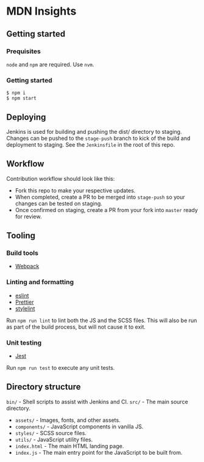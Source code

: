 # MDN Insights

## Getting started

### Prequisites

`node` and `npm` are required. Use `nvm`.

### Getting started

    $ npm i
    $ npm start

## Deploying

Jenkins is used for building and pushing the dist/ directory to staging. Changes can be pushed to the `stage-push` branch to kick of the build and deployment to staging. See the `Jenkinsfile` in the root of this repo.

## Workflow

Contribution workflow should look like this:

- Fork this repo to make your respective updates.
- When completed, create a PR to be merged into `stage-push` so your changes can be tested on staging.
- Once confirmed on staging, create a PR from your fork into `master` ready for review.

## Tooling

### Build tools

- [Webpack](http://browserify.org/)

### Linting and formatting

- [eslint](https://eslint.org/)
- [Prettier](https://prettier.io/)
- [stylelint](https://github.com/stylelint/stylelint)

Run `npm run lint` to lint both the JS and the SCSS files. This will also be run as part of the build process, but will not cause it to exit.

### Unit testing

- [Jest](https://jestjs.io/)

Run `npm run test` to execute any unit tests.

## Directory structure

`bin/` - Shell scripts to assist with Jenkins and CI.
`src/` - The main source directory.
- `assets/` - Images, fonts, and other assets.
- `components/` - JavaScript components in vanilla JS.
- `styles/` - SCSS source files.
- `utils/` - JavaScript utility files.
- `index.html` - The main HTML landing page.
- `index.js` - The main entry point for the JavaScript to be built from.
